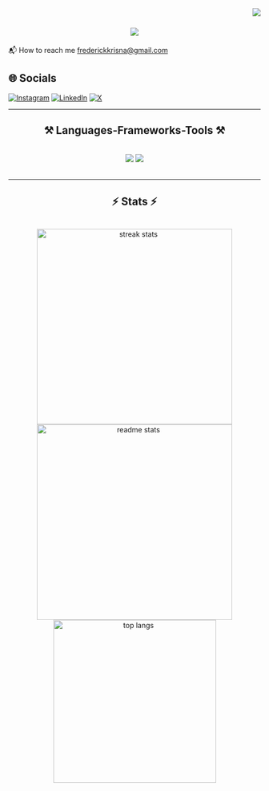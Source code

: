 
<img align="right" src="https://visitor-badge.laobi.icu/badge?page_id=FrederickKrisna.Frederickkrisna" />

<h1 align="center">
    <img src="https://readme-typing-svg.herokuapp.com/?font=Righteous&size=35&center=true&vCenter=true&width=1000&height=70&duration=4000&lines=Hi+There!+👋;+I'm+Frederick+Krisna+Suryopranoto;A+passionate+programmer+from+Indonesia;" />
</h1>

📬 How to reach me frederickkrisna@gmail.com

## 🌐 Socials
[![Instagram](https://img.shields.io/badge/Instagram-%23E4405F.svg?style=for-the-badge&logo=Instagram&logoColor=white)](https://www.instagram.com/frederickkrisna?igsh=MWppNWpnbjFtazR0dg%3D%3D&utm_source=qr)
[![LinkedIn](https://img.shields.io/badge/linkedin-%230077B5.svg?style=for-the-badge&logo=linkedin&logoColor=white)](https://www.linkedin.com/in/frederick-suryopranoto/)
[![X](https://img.shields.io/badge/X-%23000000.svg?style=for-the-badge&logo=X&logoColor=white)](https://x.com/fred28122004?s=11&t=-uL_pCITUNo65snYzqY47Q)

<hr/>
 
<h2 align="center">⚒️ Languages-Frameworks-Tools ⚒️</h2>
<br/>
<div align="center">
    <img src="https://skillicons.dev/icons?i=react,bootstrap,html,css,vscode,github,figma,tailwind,git,sqlite,linux" />
    <img src="https://skillicons.dev/icons?i=nodejs,python,javascript,typescript,firebase,mongodb,c,java,mysql,php,swift,vite" /><br>
</div>

<br/>
<hr/>

<h2 align="center">⚡ Stats ⚡</h2>
<br>
<div align=center>
  <img width=390 src="https://github-readme-streak-stats-salesp07.vercel.app/?user=Frederickkrisna&count_private=true&theme=react&border_radius=10" alt="streak stats"/>
  <img width=390 src="https://github-readme-stats-salesp07.vercel.app/api?username=Frederickkrisna&count_private=true&show_icons=true&theme=react&rank_icon=github&border_radius=10" alt="readme stats" />
  <br/>
  <img width=325 align="center" src="https://github-readme-stats-salesp07.vercel.app/api/top-langs/?username=Frederickkrisna&hide=HTML&langs_count=8&layout=compact&theme=react&border_radius=10&size_weight=0.5&count_weight=0.5&exclude_repo=github-readme-stats" alt="top langs" />
</div>

